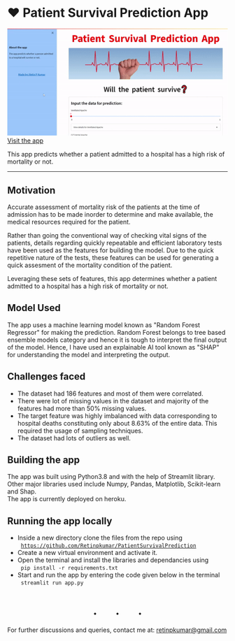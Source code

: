 # ❤ Patient Survival Prediction App

![](https://github.com/Retinpkumar/PatientSurvivalPrediction/blob/main/saved_files/images/app_recording.gif)  
[Visit the app](https://patient-survival-prediction.herokuapp.com/)

This app predicts whether a patient admitted to a hospital has a high risk of mortality or not.

---


## Motivation
Accurate assessment of mortality risk of the patients at the time of admission has to be made inorder to determine and make available, the medical resources required for the patient.  

Rather than going the conventional way of checking vital signs of the patients, details regarding quickly repeatable and efficient laboratory tests have been used as the features for building the model. Due to the quick repetitive nature of the tests, these features can be used for generating a quick assesment of the mortality condition of the patient.  

Leveraging these sets of features, this app determines whether a patient admitted to a hospital has a high risk of mortality
or not.


## Model Used
The app uses a machine learning model known as "Random Forest Regressor" for making the prediction. Random Forest belongs to tree based ensemble models category and hence it is tough to interpret the final output of the model. 
Hence, I have used an explainable AI tool known as "SHAP" for understanding the model and interpreting the output.



## Challenges faced
* The dataset had 186 features and most of them were correlated.
* There were lot of missing values in the dataset and majority of the features had more than 50% missing values.
* The target feature was highly imbalanced with data corresponding to hospital deaths constituting only about 8.63% of the entire data. This required the usage of sampling techniques.
* The dataset had lots of outliers as well.


## Building the app
The app was built using Python3.8 and with the help of Streamlit library.  
Other major libraries used include Numpy, Pandas, Matplotlib, Scikit-learn and Shap.  
The app is currently deployed on heroku.  


## Running the app locally
* Inside a new directory clone the files from the repo using  
<code> https://github.com/Retinpkumar/PatientSurvivalPrediction</code>  
* Create a new virtual environment and activate it.
* Open the terminal and install the libraries and dependancies using  
<code> pip install -r requirements.txt </code>  
* Start and run the app by entering the code given below in the terminal  
<code> streamlit run app.py </code>

<h1 align='center'><b>.&emsp;&ensp;.&emsp;&ensp;.</b></h1>

For further discussions and queries, contact me at: retinpkumar@gmail.com
